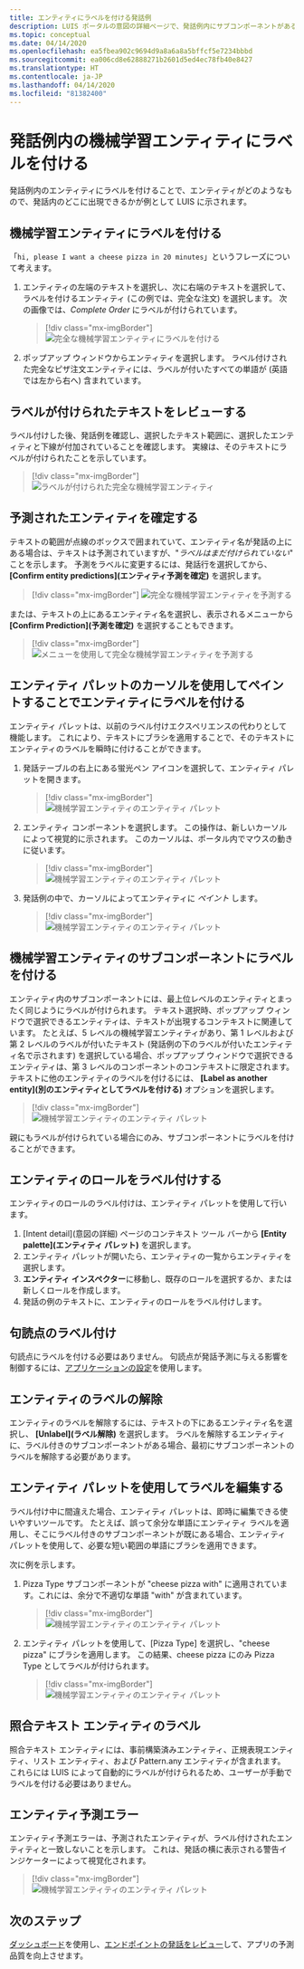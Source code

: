 ```yaml
---
title: エンティティにラベルを付ける発話例
description: LUIS ポータルの意図の詳細ページで、発話例内にサブコンポーネントがある機械学習エンティティにラベルを付ける方法について説明します。
ms.topic: conceptual
ms.date: 04/14/2020
ms.openlocfilehash: ea5fbea902c9694d9a8a6a8a5bffcf5e7234bbbd
ms.sourcegitcommit: ea006cd8e62888271b2601d5ed4ec78fb40e8427
ms.translationtype: HT
ms.contentlocale: ja-JP
ms.lasthandoff: 04/14/2020
ms.locfileid: "81382400"
---
```

# <a name="label-machine-learned-entity-in-an-example-utterance"></a>発話例内の機械学習エンティティにラベルを付ける

発話例内のエンティティにラベルを付けることで、エンティティがどのようなもので、発話内のどこに出現できるかが例として LUIS に示されます。

## <a name="labeling-machine-learned-entity"></a>機械学習エンティティにラベルを付ける

「`hi, please I want a cheese pizza in 20 minutes`」というフレーズについて考えます。

1. エンティティの左端のテキストを選択し、次に右端のテキストを選択して、ラベルを付けるエンティティ (この例では、完全な注文) を選択します。 次の画像では、_Complete Order_ にラベルが付けられています。

    > [!div class="mx-imgBorder"]
    > ![完全な機械学習エンティティにラベルを付ける](media/label-utterances/example-1-label-machine-learned-entity-complete-order.png)

1. ポップアップ ウィンドウからエンティティを選択します。 ラベル付けされた完全なピザ注文エンティティには、ラベルが付いたすべての単語が (英語では左から右へ) 含まれています。

## <a name="review-labeled-text"></a>ラベルが付けられたテキストをレビューする

ラベル付けした後、発話例を確認し、選択したテキスト範囲に、選択したエンティティと下線が付加されていることを確認します。 実線は、そのテキストにラベルが付けられたことを示しています。

> [!div class="mx-imgBorder"]
> ![ラベルが付けられた完全な機械学習エンティティ](media/label-utterances/example-1-label-machine-learned-entity-complete-order-labeled.png)

## <a name="confirm-predicted-entity"></a>予測されたエンティティを確定する

テキストの範囲が点線のボックスで囲まれていて、エンティティ名が発話の上にある場合は、テキストは予測されていますが、"_ラベルはまだ付けられていない_" ことを示します。 予測をラベルに変更するには、発話行を選択してから、 **[Confirm entity predictions]\(エンティティ予測を確定\)** を選択します。

> [!div class="mx-imgBorder"]
> ![完全な機械学習エンティティを予測する](media/label-utterances/example-1-label-machine-learned-entity-complete-order-predicted.png)

または、テキストの上にあるエンティティ名を選択し、表示されるメニューから **[Confirm Prediction]\(予測を確定\)** を選択することもできます。

> [!div class="mx-imgBorder"]
> ![メニューを使用して完全な機械学習エンティティを予測する](media/label-utterances/example-1-label-machine-learned-entity-complete-order-predicted-menu.png)

## <a name="label-entity-by-painting-with-entity-palette-cursor"></a>エンティティ パレットのカーソルを使用してペイントすることでエンティティにラベルを付ける

エンティティ パレットは、以前のラベル付けエクスペリエンスの代わりとして機能します。 これにより、テキストにブラシを適用することで、そのテキストにエンティティのラベルを瞬時に付けることができます。

1. 発話テーブルの右上にある蛍光ペン アイコンを選択して、エンティティ パレットを開きます。

    > [!div class="mx-imgBorder"]
    > ![機械学習エンティティのエンティティ パレット](media/label-utterances/example-1-label-machine-learned-entity-palette.png)

2. エンティティ コンポーネントを選択します。 この操作は、新しいカーソルによって視覚的に示されます。 このカーソルは、ポータル内でマウスの動きに従います。

    > [!div class="mx-imgBorder"]
    > ![機械学習エンティティのエンティティ パレット](media/label-utterances/example-1-label-machine-learned-entity-palette-menu.png)

3. 発話例の中で、カーソルによってエンティティに _ペイント_ します。

    > [!div class="mx-imgBorder"]
    > ![機械学習エンティティのエンティティ パレット](media/label-utterances/example-1-label-machine-learned-entity-palette-label-action.png)

## <a name="labeling-subcomponents-of-a-machine-learned-entity"></a>機械学習エンティティのサブコンポーネントにラベルを付ける

エンティティ内のサブコンポーネントには、最上位レベルのエンティティとまったく同じようにラベルが付けられます。 テキスト選択時、ポップアップ ウィンドウで選択できるエンティティは、テキストが出現するコンテキストに関連しています。 たとえば、5 レベルの機械学習エンティティがあり、第 1 レベルおよび第 2 レベルのラベルが付いたテキスト (発話例の下のラベルが付いたエンティティ名で示されます) を選択している場合、ポップアップ ウィンドウで選択できるエンティティは、第 3 レベルのコンポーネントのコンテキストに限定されます。 テキストに他のエンティティのラベルを付けるには、 **[Label as another entity]\(別のエンティティとしてラベルを付ける\)** オプションを選択します。

> [!div class="mx-imgBorder"]
> ![機械学習エンティティのエンティティ パレット](media/label-utterances/example-1-label-machine-learned-entity-subcomponent.png)

親にもラベルが付けられている場合にのみ、サブコンポーネントにラベルを付けることができます。

## <a name="labeling-entity-roles"></a>エンティティのロールをラベル付けする

エンティティのロールのラベル付けは、エンティティ パレットを使用して行います。

1. [Intent detail]\(意図の詳細\) ページのコンテキスト ツール バーから **[Entity palette]\(エンティティ パレット\)** を選択します。
1. エンティティ パレットが開いたら、エンティティの一覧からエンティティを選択します。
1. **エンティティ インスペクター**に移動し、既存のロールを選択するか、または新しくロールを作成します。
1. 発話の例のテキストに、エンティティのロールをラベル付けします。

## <a name="labeling-for-punctuation"></a>句読点のラベル付け

句読点にラベルを付ける必要はありません。 句読点が発話予測に与える影響を制御するには、[アプリケーションの設定](luis-reference-application-settings.md)を使用します。

## <a name="unlabel-entities"></a>エンティティのラベルの解除

エンティティのラベルを解除するには、テキストの下にあるエンティティ名を選択し、 **[Unlabel]\(ラベル解除\)** を選択します。 ラベルを解除するエンティティに、ラベル付きのサブコンポーネントがある場合、最初にサブコンポーネントのラベルを解除する必要があります。

## <a name="editing-labels-using-the-entity-palette"></a>エンティティ パレットを使用してラベルを編集する

ラベル付け中に間違えた場合、エンティティ パレットは、即時に編集できる使いやすいツールです。 たとえば、誤って余分な単語にエンティティ ラベルを適用し、そこにラベル付きのサブコンポーネントが既にある場合、エンティティ パレットを使用して、必要な短い範囲の単語にブラシを適用できます。

次に例を示します。

1. Pizza Type サブコンポーネントが "cheese pizza with" に適用されています。これには、余分で不適切な単語 "with" が含まれています。

    > [!div class="mx-imgBorder"]
    > ![機械学習エンティティのエンティティ パレット](media/label-utterances/edit-label-with-palette-1.png)

2. エンティティ パレットを使用して、[Pizza Type] を選択し、"cheese pizza" にブラシを適用します。 この結果、cheese pizza にのみ Pizza Type としてラベルが付けられます。

    > [!div class="mx-imgBorder"]
    > ![機械学習エンティティのエンティティ パレット](media/label-utterances/edit-label-with-palette-2.png)

## <a name="labels-for-matching-text-entities"></a>照合テキスト エンティティのラベル

照合テキスト エンティティには、事前構築済みエンティティ、正規表現エンティティ、リスト エンティティ、および Pattern.any エンティティが含まれます。 これらには LUIS によって自動的にラベルが付けられるため、ユーザーが手動でラベルを付ける必要はありません。

## <a name="entity-prediction-errors"></a>エンティティ予測エラー

エンティティ予測エラーは、予測されたエンティティが、ラベル付けされたエンティティと一致しないことを示します。 これは、発話の横に表示される警告インジケーターによって視覚化されます。

> [!div class="mx-imgBorder"]
> ![機械学習エンティティのエンティティ パレット](media/label-utterances/example-utterance-indicates-prediction-error.png)

## <a name="next-steps"></a>次のステップ

[ダッシュボード](luis-how-to-use-dashboard.md)を使用し、[エンドポイントの発話をレビュー](luis-how-to-review-endpoint-utterances.md)して、アプリの予測品質を向上させます。
